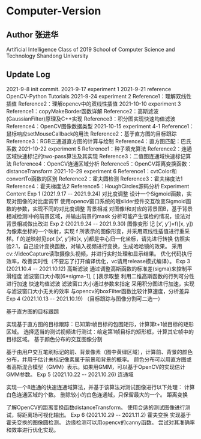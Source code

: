 # Computer-Version
## Author 张进华
Artificial Intelligence Class of 2019
School of Computer Science and Technology
Shandong University
## Update Log
2021-9-8 init commit.
2021-9-17 experiment 1
2021-9-21 reference OpenCV-Python Tutorials
2021-9-24 experiment 2
Reference1：理解双线性插值
Reference2：理解opencv中的双线性插值
2021-10-10 experiment 3
Reference1：copyMakeBorder函数详解
Reference2：高斯滤波(GaussianFilter)原理及C++实现
Reference3：积分图实现快速均值滤波
Reference4：OpenCV图像数据类型
2021-10-15 experiment 4-1
Reference1：鼠标响应setMouseCallback的用法
Reference2：基于直方图的目标跟踪
Reference3：RGB三通道直方图的计算与绘制
Reference4：直方图匹配：巴氏系数
2021-10-22 experiment 5
Reference1：种子填充算法
Reference2：连通区域快速标记的two-pass算法及其实现
Reference3：二值图连通域快速标记算法
Reference4：OpenCV连通区域分析
Reference5：OpenCV距离变换函数：distanceTransform
2021-10-29 experiment 6
Reference1：cvtColor和convertTo函数的区别
Reference2：霍夫圆检测
Reference3：霍夫梯度法1
Reference4：霍夫梯度法2
Reference5：HoughCircles源码分析
Experiment Content
Exp 1 (2021.9.17 -- 2021.9.24)
对比度调整
设计一个Sigmoid函数，实现对图像的对比度调节
使用opencv窗口系统的哦slider控件交互改变Sigmoid函数的参数，实现不同的对比度调整
背景相减
对图像I和对应的背景图B，基于背景相减检测I中的前景区域，并输出前景的mask
分析可能产生误检的情况，设法对背景相减做出改进
Exp 2 (2021.9.24 -- 2021.9.30)
图像变形
记 [x’, y’]=f([x, y]) 为像素坐标的一个映射，实现 f 所表示的图像形变，并采用双线性插值进行重采样。f 的逆映射见ppt
[x’, y’]和[x, y]都是中心归一化坐标，请先进行转换
仿照实验2.1，自己设计变换函数，对输入视频进行变换，生成哈哈镜的效果。
采用cv::VideoCapture读取摄像头视频，并进行实时处理和显示结果。
优化代码执行效率，改善实时性（不要忘了打开编译优化，vc请用release模式编译）。
Exp 3 (2021.10.4 -- 2021.10.12)
高斯滤波
通过调整高斯函数的标准差(sigma)来控制平滑程度
滤波窗口大小取[6*sigma-1], [ ]表示取整
利用二维高斯函数的行列可分性进行加速
快速均值滤波
滤波窗口大小通过参数来指定
采用积分图进行加速，实现与滤波窗口大小无关的效率
与opencv的boxFilter函数比较计算速度，分析差异
Exp 4 (2021.10.13 -- 2021.10.19)
（目标跟踪与图像分割可二选一）

基于直方图的目标跟踪

实现基于直方图的目标跟踪：已知第t帧目标的包围矩形，计算第t+1帧目标的矩形区域。
选择适当的测试视频进行测试：给定第1帧目标的矩形框，计算其它帧中的目标区域。
基于颜色分布的交互图像分割

基于由用户交互笔刷标记的前、背景像素（图中黄绿区域），计算前、背景的颜色分布，并用于估计未标记像素属于前景和背景的概率。
颜色分布可以用直方图或者高斯混合模型（GMM）表示。如果用GMM，可以基于OpenCV的实现估计GMM参数。
Exp 5 (2021.10.22 -- 2021.10.26)
连通域

实现一个8连通的快速连通域算法，并基于该算法对测试图像进行以下处理：
计算白色连通区域的个数。
删除较小的白色连通域，只保留最大的一个。
距离变换

了解OpenCV的距离变换函数distanceTransform。
使用合适的测试图像进行测试，将距离场可视化输出。
Exp 6 (2021.10.29 -- 2021.11.2)
霍夫变换
实现基于霍夫变换的图像圆检测。
边缘检测可以用opencv的canny函数。
尝试对其准确率和效率进行优化实现。
